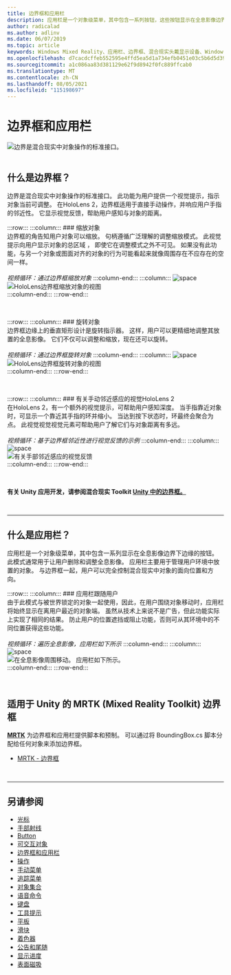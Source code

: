 ```yaml
---
title: 边界框和应用栏
description: 应用栏是一个对象级菜单，其中包含一系列按钮，这些按钮显示在全息影像边界的底部边缘。
author: radicalad
ms.author: adlinv
ms.date: 06/07/2019
ms.topic: article
keywords: Windows Mixed Reality、应用栏、边界框、混合现实头戴显示设备、Windows 混合现实头戴显示设备、虚拟现实头戴显示设备、HoloLens、MRTK、混合现实Toolkit
ms.openlocfilehash: d7cacdcffeb552595e4ffd5ea5d1a734efb0451e03c5b6d5d39e5ea8caf3bd94
ms.sourcegitcommit: a1c086aa83d381129e62f9d8942f0fc889ffcab0
ms.translationtype: MT
ms.contentlocale: zh-CN
ms.lasthandoff: 08/05/2021
ms.locfileid: "115198697"
---
```

# <a name="bounding-box-and-app-bar"></a>边界框和应用栏
![边界是混合现实中对象操作的标准接口。](images/UX_Hero_BoundingBox.jpg)<br>
<br>

## <a name="what-is-the-bounding-box"></a>什么是边界框？

边界是混合现实中对象操作的标准接口。 此功能为用户提供一个视觉提示，指示对象当前可调整。 在HoloLens 2，边界框适用于直接手动操作，并响应用户手指的邻近性。 它显示视觉反馈，帮助用户感知与对象的距离。

:::row:::
    :::column:::
        ### <a name="scaling-an-objectbr"></a>缩放对象<br>
        边界框的角告知用户对象可以缩放。 句柄遵循广泛理解的调整缩放模式。 此视觉提示向用户显示对象的总区域 ， 即使它在调整模式之外不可见。 如果没有此功能，与另一个对象或图面对齐的对象的行为可能看起来就像周围存在不应存在的空间一样。<br>
        <br>
        *视频循环：通过边界框缩放对象*
    :::column-end:::
        :::column:::
        ![space](images/spacer-20x582.png)<br>
       ![HoloLens边界框缩放对象的视图](images/HoloLens2_BoundingBox.gif)<br>
    :::column-end:::
:::row-end:::

<br>

:::row:::
    :::column:::
        ### <a name="rotating-an-objectbr"></a>旋转对象<br>
        边界框边缘上的垂直矩形设计是旋转指示器。 这样，用户可以更精细地调整其放置的全息影像。 它们不仅可以调整和缩放，现在还可以旋转。<br>
        <br>
        *视频循环：通过边界框旋转对象*
    :::column-end:::
        :::column:::
        ![space](images/spacer-20x582.png)<br>
       ![HoloLens边界框旋转对象的视图](images/HoloLens2_BoundingBox_Rotate.gif)<br>
    :::column-end:::
:::row-end:::

<br>

:::row:::
    :::column:::
        ### <a name="visual-feedback-on-hand-proximity-on-hololens-2br"></a>有关手动邻近感应的视觉HoloLens 2<br>
        在HoloLens 2，有一个额外的视觉提示，可帮助用户感知深度。 当手指靠近对象时，可显示一个靠近其手指的环并缩小。 当达到按下状态时，环最终会聚合为点。 此视觉视觉视觉元素可帮助用户了解它们与对象距离有多远。<br>
        <br>
        *视频循环：基于边界框邻近性进行视觉反馈的示例*
    :::column-end:::
        :::column:::
        ![space](images/spacer-20x582.png)<br>
       ![有关手部邻近感应的视觉反馈](images/HoloLens2_Proximity.gif)<br>
    :::column-end:::
:::row-end:::

<br>

**有关 Unity 应用开发，请参阅混合现实 Toolkit [Unity 中的边界框。](/windows/mixed-reality/mrtk-unity/features/ux-building-blocks/bounding-box)**

<br>

---

## <a name="what-is-the-app-bar"></a>什么是应用栏？

应用栏是一个对象级菜单，其中包含一系列显示在全息影像边界下边缘的按钮。 此模式通常用于让用户删除和调整全息影像。 应用栏主要用于管理用户环境中放置的对象。 与边界框一起，用户可以完全控制混合现实中对象的面向位置和方向。

:::row:::
    :::column:::
        ### <a name="the-app-bar-follows-the-userbr"></a>应用栏跟随用户<br>
        由于此模式与被世界锁定的对象一起使用，因此，在用户围绕对象移动时，应用栏将始终显示在离用户最近的对象端。 虽然从技术上来说不是广告，但此功能实际上实现了相同的结果。 防止用户的位置遮挡或阻止功能，否则可从其环境中的不同位置获得这些功能。 <br>
        <br>
        *视频循环：遍历全息影像，应用栏如下所示*
    :::column-end:::
        :::column:::
        ![space](images/spacer-20x582.png)<br>
       ![在全息影像周围移动。 应用栏如下所示。](images/HoloLens2_AppBarFollowing.gif)<br>
    :::column-end:::
:::row-end:::

<br>


## <a name="bounding-box-in-mrtk-mixed-reality-toolkit-for-unity"></a>适用于 Unity 的 MRTK (Mixed Reality Toolkit) 边界框
**[MRTK](https://github.com/Microsoft/MixedRealityToolkit-Unity)** 为边界框和应用栏提供脚本和预制。 可以通过将 BoundingBox.cs 脚本分配给任何对象来添加边界框。

* [MRTK - 边界框](/windows/mixed-reality/mrtk-unity/features/ux-building-blocks/bounding-box)


<br>

---


## <a name="see-also"></a>另请参阅

* [光标](cursors.md)
* [手部射线](point-and-commit.md)
* [Button](button.md)
* [可交互对象](interactable-object.md)
* [边界框和应用栏](app-bar-and-bounding-box.md)
* [操作](direct-manipulation.md)
* [手动菜单](hand-menu.md)
* [追踪菜单](near-menu.md)
* [对象集合](object-collection.md)
* [语音命令](voice-input.md)
* [键盘](keyboard.md)
* [工具提示](tooltip.md)
* [平板](slate.md)
* [滑块](slider.md)
* [着色器](shader.md)
* [公告和尾随](billboarding-and-tag-along.md)
* [显示进度](progress.md)
* [表面磁吸](surface-magnetism.md)